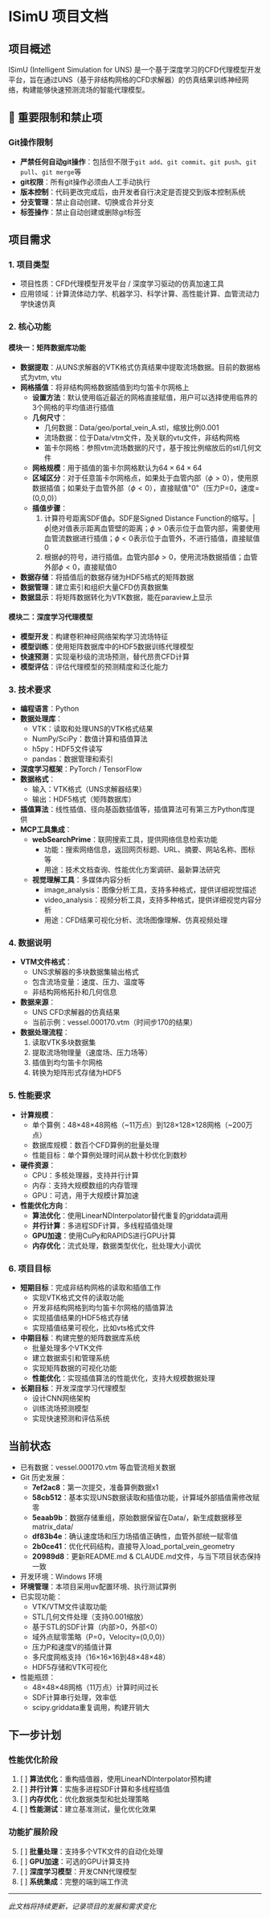 # ISimU 项目文档

## 项目概述
ISimU (Intelligent Simulation for UNS) 是一个基于深度学习的CFD代理模型开发平台，旨在通过UNS（基于非结构网格的CFD求解器）的仿真结果训练神经网络，构建能够快速预测流场的智能代理模型。

## 🚫 重要限制和禁止项

### Git操作限制
- **严禁任何自动git操作**：包括但不限于`git add`、`git commit`、`git push`、`git pull`、`git merge`等
- **git权限**：所有git操作必须由人工手动执行
- **版本控制**：代码更改完成后，由开发者自行决定是否提交到版本控制系统
- **分支管理**：禁止自动创建、切换或合并分支
- **标签操作**：禁止自动创建或删除git标签

## 项目需求

### 1. 项目类型
- 项目性质：CFD代理模型开发平台 / 深度学习驱动的仿真加速工具
- 应用领域：计算流体动力学、机器学习、科学计算、高性能计算、血管流动力学快速仿真

### 2. 核心功能

#### 模块一：矩阵数据库功能
- **数据提取**：从UNS求解器的VTK格式仿真结果中提取流场数据。目前的数据格式为vtm, vtu
- **网格插值**：将非结构网格数据插值到均匀笛卡尔网格上
  - **设置方法**：默认使用临近最近的网格直接赋值，用户可以选择使用临界的3个网格的平均值进行插值
  - **几何尺寸**：
    - 几何数据：Data/geo/portal_vein_A.stl，缩放比例0.001
    - 流场数据：位于Data/vtm文件，及关联的vtu文件，非结构网格
    - 笛卡尔网格：参照vtm流场数据的尺寸，基于按比例缩放后的stl几何文件
  - **网格规模**：用于插值的笛卡尔网格默认为$64\times 64\times 64$
  - **区域区分**：对于任意笛卡尔网格点，如果处于血管内部（$\phi>0$），使用原数据插值；如果处于血管外部（$\phi<0$），直接赋值"0"（压力P=0，速度=(0,0,0)）
  - **插值步骤**：
    1. 计算符号距离SDF值$\phi$。SDF是Signed Distance Function的缩写。$|\phi|$绝对值表示距离血管壁的距离；$\phi>0$表示位于血管内部，需要使用血管流数据进行插值；$\phi<0$表示位于血管外，不进行插值，直接赋值0
    2. 根据$\phi$的符号，进行插值。血管内部$\phi>0$，使用流场数据插值；血管外部$\phi<0$，直接赋值0
- **数据存储**：将插值后的数据存储为HDF5格式的矩阵数据
- **数据管理**：建立索引和组织大量CFD仿真数据集
- **数据显示**：将矩阵数据转化为VTK数据，能在paraview上显示

#### 模块二：深度学习代理模型
- **模型开发**：构建卷积神经网络架构学习流场特征
- **模型训练**：使用矩阵数据库中的HDF5数据训练代理模型
- **快速预测**：实现毫秒级的流场预测，替代昂贵CFD计算
- **模型评估**：评估代理模型的预测精度和泛化能力

### 3. 技术要求
- **编程语言**：Python
- **数据处理库**：
  - VTK：读取和处理UNS的VTK格式结果
  - NumPy/SciPy：数值计算和插值算法
  - h5py：HDF5文件读写
  - pandas：数据管理和索引
- **深度学习框架**：PyTorch / TensorFlow
- **数据格式**：
  - 输入：VTK格式（UNS求解器结果）
  - 输出：HDF5格式（矩阵数据库）
- **插值算法**：线性插值、径向基函数插值等，插值算法可有第三方Python库提供
- **MCP工具集成**：
  - **webSearchPrime**：联网搜索工具，提供网络信息检索功能
    - 功能：搜索网络信息，返回网页标题、URL、摘要、网站名称、图标等
    - 用途：技术文档查询、性能优化方案调研、最新算法研究
  - **视觉理解工具**：多媒体内容分析
    - image_analysis：图像分析工具，支持多种格式，提供详细视觉描述
    - video_analysis：视频分析工具，支持多种格式，提供详细视觉内容分析
    - 用途：CFD结果可视化分析、流场图像理解、仿真视频处理

### 4. 数据说明
- **VTM文件格式**：
  - UNS求解器的多块数据集输出格式
  - 包含流场变量：速度、压力、温度等
  - 非结构网格拓扑和几何信息
- **数据来源**：
  - UNS CFD求解器的仿真结果
  - 当前示例：vessel.000170.vtm（时间步170的结果）
- **数据处理流程**：
  1. 读取VTK多块数据集
  2. 提取流场物理量（速度场、压力场等）
  3. 插值到均匀笛卡尔网格
  4. 转换为矩阵形式存储为HDF5

### 5. 性能要求
- **计算规模**：
  - 单个算例：48×48×48网格（~11万点）到128×128×128网格（~200万点）
  - 数据库规模：数百个CFD算例的批量处理
  - 性能目标：单个算例处理时间从数十秒优化到数秒
- **硬件资源**：
  - CPU：多核处理器，支持并行计算
  - 内存：支持大规模数组的内存管理
  - GPU：可选，用于大规模计算加速
- **性能优化方向**：
  - **算法优化**：使用LinearNDInterpolator替代重复的griddata调用
  - **并行计算**：多进程SDF计算，多线程插值处理
  - **GPU加速**：使用CuPy和RAPIDS进行GPU计算
  - **内存优化**：流式处理，数据类型优化，批处理大小调优

### 6. 项目目标
- **短期目标**：完成非结构网格的读取和插值工作
  - 实现VTK格式文件的读取功能
  - 开发非结构网格到均匀笛卡尔网格的插值算法
  - 实现插值结果的HDF5格式存储
  - 实现插值结果可视化，比如vts格式文件
- **中期目标**：构建完整的矩阵数据库系统
  - 批量处理多个VTK文件
  - 建立数据索引和管理系统
  - 实现矩阵数据的可视化功能
  - **性能优化**：实现插值算法的性能优化，支持大规模数据处理
- **长期目标**：开发深度学习代理模型
  - 设计CNN网络架构
  - 训练流场预测模型
  - 实现快速预测和评估系统

## 当前状态
- 已有数据：vessel.000170.vtm 等血管流相关数据
- Git 历史发展：
  - **7ef2ac8**：第一次提交，准备算例数据x1
  - **58cb512**：基本实现UNS数据读取和插值功能，计算域外部插值需修改赋零
  - **5eaab9b**：数据存储重组，原始数据保留在Data/，新生成数据移至matrix_data/
  - **df83b4e**：确认速度场和压力场插值正确性，血管外部统一赋零值
  - **2b0ce41**：优化代码结构，直接导入load_portal_vein_geometry
  - **20989d8**：更新README.md & CLAUDE.md文件，与当下项目状态保持一致
- 开发环境：Windows 环境
- **环境管理**：本项目采用uv配置环境、执行测试算例
- 已实现功能：
  - VTK/VTM文件读取功能
  - STL几何文件处理（支持0.001缩放）
  - 基于STL的SDF计算（内部>0，外部<0）
  - 域外点赋零策略（P=0，Velocity=(0,0,0)）
  - 压力P和速度V的插值计算
  - 多尺度网格支持（16×16×16到48×48×48）
  - HDF5存储和VTK可视化
- 性能瓶颈：
  - 48×48×48网格（11万点）计算时间过长
  - SDF计算串行处理，效率低
  - scipy.griddata重复调用，构建开销大

## 下一步计划
### 性能优化阶段
1. [ ] **算法优化**：重构插值器，使用LinearNDInterpolator预构建
2. [ ] **并行计算**：实施多进程SDF计算和多线程插值
3. [ ] **内存优化**：优化数据类型和批处理策略
4. [ ] **性能测试**：建立基准测试，量化优化效果
### 功能扩展阶段
5. [ ] **批量处理**：支持多个VTK文件的自动化处理
6. [ ] **GPU加速**：可选的GPU计算支持
7. [ ] **深度学习模型**：开发CNN代理模型
8. [ ] **系统集成**：完整的端到端工作流

---
*此文档将持续更新，记录项目的发展和需求变化*